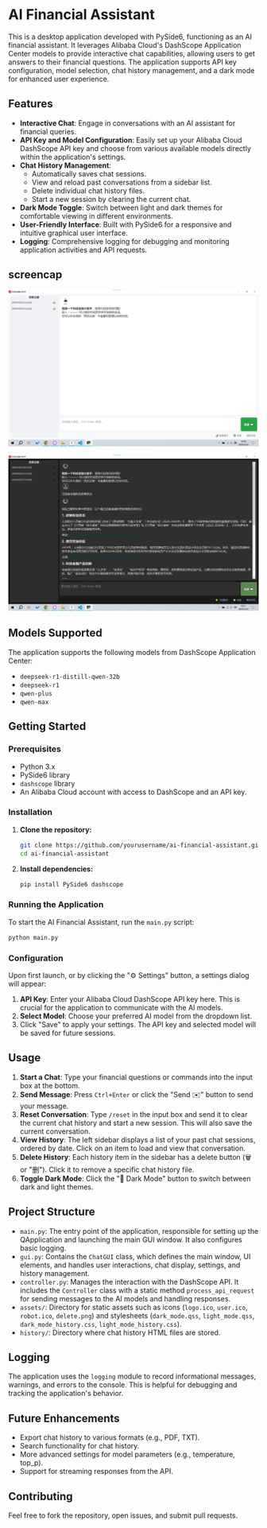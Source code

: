 # AI Financial Assistant

This is a desktop application developed with PySide6, functioning as an AI financial assistant. It leverages Alibaba Cloud's DashScope Application Center models to provide interactive chat capabilities, allowing users to get answers to their financial questions. The application supports API key configuration, model selection, chat history management, and a dark mode for enhanced user experience.

## Features

* **Interactive Chat**: Engage in conversations with an AI assistant for financial queries.
* **API Key and Model Configuration**: Easily set up your Alibaba Cloud DashScope API key and choose from various available models directly within the application's settings.
* **Chat History Management**:
    * Automatically saves chat sessions.
    * View and reload past conversations from a sidebar list.
    * Delete individual chat history files.
    * Start a new session by clearing the current chat.
* **Dark Mode Toggle**: Switch between light and dark themes for comfortable viewing in different environments.
* **User-Friendly Interface**: Built with PySide6 for a responsive and intuitive graphical user interface.
* **Logging**: Comprehensive logging for debugging and monitoring application activities and API requests.

## screencap

![](./img/1.png)

![](./img/2.png)

## Models Supported

The application supports the following models from DashScope Application Center:

* `deepseek-r1-distill-qwen-32b`
* `deepseek-r1`
* `qwen-plus`
* `qwen-max`

## Getting Started

### Prerequisites

* Python 3.x
* PySide6 library
* `dashscope` library
* An Alibaba Cloud account with access to DashScope and an API key.

### Installation

1.  **Clone the repository:**

    ```bash
    git clone https://github.com/yourusername/ai-financial-assistant.git
    cd ai-financial-assistant
    ```

2.  **Install dependencies:**

    ```bash
    pip install PySide6 dashscope
    ```

### Running the Application

To start the AI Financial Assistant, run the `main.py` script:

```bash
python main.py
```

### Configuration

Upon first launch, or by clicking the "⚙ Settings" button, a settings dialog will appear:

1.  **API Key**: Enter your Alibaba Cloud DashScope API key here. This is crucial for the application to communicate with the AI models.
2.  **Select Model**: Choose your preferred AI model from the dropdown list.
3.  Click "Save" to apply your settings. The API key and selected model will be saved for future sessions.

## Usage

1.  **Start a Chat**: Type your financial questions or commands into the input box at the bottom.
2.  **Send Message**: Press `Ctrl+Enter` or click the "Send ✉️" button to send your message.
3.  **Reset Conversation**: Type `/reset` in the input box and send it to clear the current chat history and start a new session. This will also save the current conversation.
4.  **View History**: The left sidebar displays a list of your past chat sessions, ordered by date. Click on an item to load and view that conversation.
5.  **Delete History**: Each history item in the sidebar has a delete button (🗑️ or "删"). Click it to remove a specific chat history file.
6.  **Toggle Dark Mode**: Click the "🌙 Dark Mode" button to switch between dark and light themes.

## Project Structure

* `main.py`: The entry point of the application, responsible for setting up the QApplication and launching the main GUI window. It also configures basic logging.
* `gui.py`: Contains the `ChatGUI` class, which defines the main window, UI elements, and handles user interactions, chat display, settings, and history management.
* `controller.py`: Manages the interaction with the DashScope API. It includes the `Controller` class with a static method `process_api_request` for sending messages to the AI models and handling responses.
* `assets/`: Directory for static assets such as icons (`logo.ico`, `user.ico`, `robot.ico`, `delete.png`) and stylesheets (`dark_mode.qss`, `light_mode.qss`, `dark_mode_history.css`, `light_mode_history.css`).
* `history/`: Directory where chat history HTML files are stored.

## Logging

The application uses the `logging` module to record informational messages, warnings, and errors to the console. This is helpful for debugging and tracking the application's behavior.

## Future Enhancements

* Export chat history to various formats (e.g., PDF, TXT).
* Search functionality for chat history.
* More advanced settings for model parameters (e.g., temperature, top_p).
* Support for streaming responses from the API.

## Contributing

Feel free to fork the repository, open issues, and submit pull requests.
